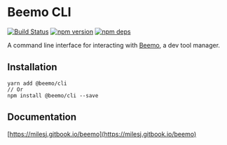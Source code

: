 # Beemo CLI

[![Build Status](https://travis-ci.org/milesj/beemo.svg?branch=master)](https://travis-ci.org/milesj/beemo)
[![npm version](https://badge.fury.io/js/%40beemo%2Fcli.svg)](https://www.npmjs.com/package/@beemo/cli)
[![npm deps](https://david-dm.org/milesj/beemo.svg?path=packages/cli)](https://www.npmjs.com/package/@beemo/cli)

A command line interface for interacting with [Beemo](https://github.com/milesj/beemo), a dev tool
manager.

## Installation

```
yarn add @beemo/cli
// Or
npm install @beemo/cli --save
```

## Documentation

[https://milesj.gitbook.io/beemo](https://milesj.gitbook.io/beemo)
